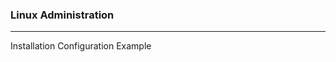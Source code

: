 ### Linux Administration ###
-------------------------------------------
Installation
Configuration
Example
